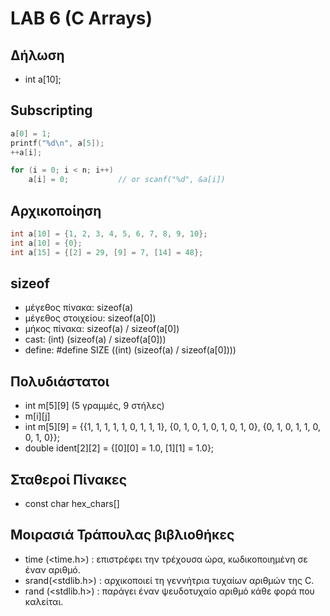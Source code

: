 # LAB 6 (C Arrays)

## Δήλωση
* int a[10];

## Subscripting
```c
a[0] = 1;
printf("%d\n", a[5]);
++a[i];

for (i = 0; i < n; i++)
	a[i] = 0;           // or scanf("%d", &a[i])
```

## Αρχικοποίηση
```c
int a[10] = {1, 2, 3, 4, 5, 6, 7, 8, 9, 10};
int a[10] = {0};
int a[15] = {[2] = 29, [9] = 7, [14] = 48};
```

## sizeof
* μέγεθος πίνακα: sizeof(a)
* μέγεθος στοιχείου: sizeof(a[0])
* μήκος πίνακα: sizeof(a) / sizeof(a[0])
* cast: (int) (sizeof(a) / sizeof(a[0]))
* define: #define SIZE ((int) (sizeof(a) / sizeof(a[0])))

## Πολυδιάστατοι 
* int m[5][9] (5 γραμμές, 9 στήλες)
* m[i][j]
* int m[5][9] = {{1, 1, 1, 1, 1, 0, 1, 1, 1},
              {0, 1, 0, 1, 0, 1, 0, 1, 0},
              {0, 1, 0, 1, 1, 0, 0, 1, 0}};
* double ident[2][2] = {[0][0] = 1.0, [1][1] = 1.0};

## Σταθεροί Πίνακες
* const char hex_chars[]

## Μοιρασιά Τράπουλας βιβλιοθήκες
* time (<time.h>) : επιστρέφει την τρέχουσα ώρα, κωδικοποιημένη σε έναν αριθμό.
* srand(<stdlib.h>) : αρχικοποιεί τη γεννήτρια τυχαίων αριθμών της C.
* rand (<stdlib.h>) : παράγει έναν ψευδοτυχαίο αριθμό κάθε φορά που καλείται.

